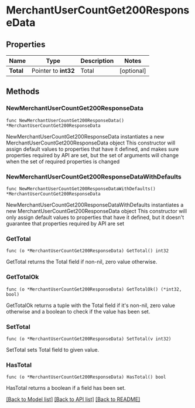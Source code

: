 # MerchantUserCountGet200ResponseData

## Properties

Name | Type | Description | Notes
------------ | ------------- | ------------- | -------------
**Total** | Pointer to **int32** | Total | [optional] 

## Methods

### NewMerchantUserCountGet200ResponseData

`func NewMerchantUserCountGet200ResponseData() *MerchantUserCountGet200ResponseData`

NewMerchantUserCountGet200ResponseData instantiates a new MerchantUserCountGet200ResponseData object
This constructor will assign default values to properties that have it defined,
and makes sure properties required by API are set, but the set of arguments
will change when the set of required properties is changed

### NewMerchantUserCountGet200ResponseDataWithDefaults

`func NewMerchantUserCountGet200ResponseDataWithDefaults() *MerchantUserCountGet200ResponseData`

NewMerchantUserCountGet200ResponseDataWithDefaults instantiates a new MerchantUserCountGet200ResponseData object
This constructor will only assign default values to properties that have it defined,
but it doesn't guarantee that properties required by API are set

### GetTotal

`func (o *MerchantUserCountGet200ResponseData) GetTotal() int32`

GetTotal returns the Total field if non-nil, zero value otherwise.

### GetTotalOk

`func (o *MerchantUserCountGet200ResponseData) GetTotalOk() (*int32, bool)`

GetTotalOk returns a tuple with the Total field if it's non-nil, zero value otherwise
and a boolean to check if the value has been set.

### SetTotal

`func (o *MerchantUserCountGet200ResponseData) SetTotal(v int32)`

SetTotal sets Total field to given value.

### HasTotal

`func (o *MerchantUserCountGet200ResponseData) HasTotal() bool`

HasTotal returns a boolean if a field has been set.


[[Back to Model list]](../README.md#documentation-for-models) [[Back to API list]](../README.md#documentation-for-api-endpoints) [[Back to README]](../README.md)


